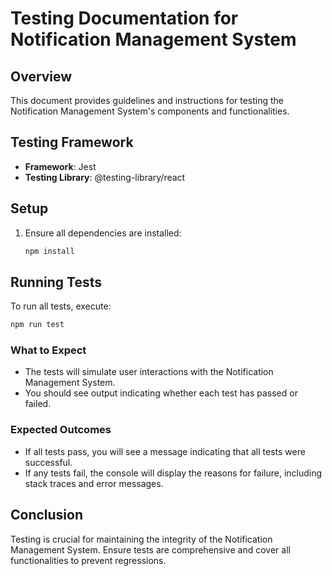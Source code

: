 # Testing Documentation for Notification Management System

## Overview
This document provides guidelines and instructions for testing the Notification Management System's components and functionalities.

## Testing Framework
- **Framework**: Jest
- **Testing Library**: @testing-library/react

## Setup
1. Ensure all dependencies are installed:
   ```bash
   npm install
   ```

## Running Tests
To run all tests, execute:
```bash
npm run test
```

### What to Expect
- The tests will simulate user interactions with the Notification Management System.
- You should see output indicating whether each test has passed or failed.

### Expected Outcomes
- If all tests pass, you will see a message indicating that all tests were successful.
- If any tests fail, the console will display the reasons for failure, including stack traces and error messages.

## Conclusion
Testing is crucial for maintaining the integrity of the Notification Management System. Ensure tests are comprehensive and cover all functionalities to prevent regressions.
